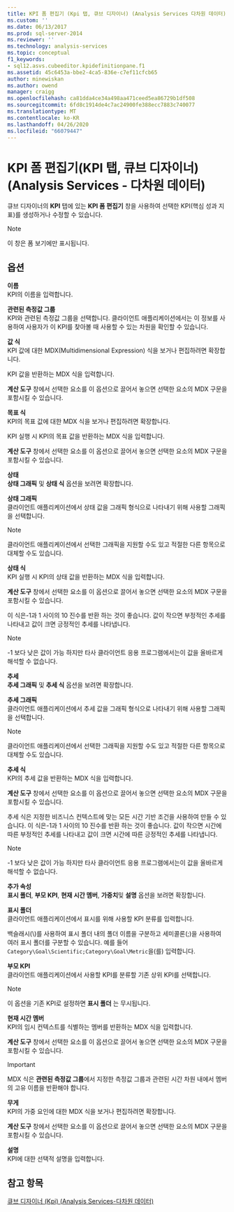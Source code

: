 ```yaml
---
title: KPI 폼 편집기 (Kpi 탭, 큐브 디자이너) (Analysis Services 다차원 데이터) | Microsoft Docs
ms.custom: ''
ms.date: 06/13/2017
ms.prod: sql-server-2014
ms.reviewer: ''
ms.technology: analysis-services
ms.topic: conceptual
f1_keywords:
- sql12.asvs.cubeeditor.kpidefinitionpane.f1
ms.assetid: 45c6453a-bbe2-4ca5-836e-c7ef11cfcb65
author: minewiskan
ms.author: owend
manager: craigg
ms.openlocfilehash: ca81dda4ce34a498aa471ceed5ea86729b1df508
ms.sourcegitcommit: 6fd8c1914de4c7ac24900fe388ecc7883c740077
ms.translationtype: MT
ms.contentlocale: ko-KR
ms.lasthandoff: 04/26/2020
ms.locfileid: "66079447"
---
```

# <a name="kpi-form-editor-kpis-tab-cube-designer-analysis-services---multidimensional-data"></a>KPI 폼 편집기(KPI 탭, 큐브 디자이너)(Analysis Services - 다차원 데이터)
  큐브 디자이너의 **KPI** 탭에 있는 **KPI 폼 편집기** 창을 사용하여 선택한 KPI(핵심 성과 지표)를 생성하거나 수정할 수 있습니다.  
  
> [!NOTE]  
>  이 창은 폼 보기에만 표시됩니다.  
  
## <a name="options"></a>옵션  
 **이름**  
 KPI의 이름을 입력합니다.  
  
 **관련된 측정값 그룹**  
 KPI와 관련된 측정값 그룹을 선택합니다. 클라이언트 애플리케이션에서는 이 정보를 사용하여 사용자가 이 KPI를 찾아볼 때 사용할 수 있는 차원을 확인할 수 있습니다.  
  
 **값 식**  
 KPI 값에 대한 MDX(Multidimensional Expression) 식을 보거나 편집하려면 확장합니다.  
  
 KPI 값을 반환하는 MDX 식을 입력합니다.  
  
 **계산 도구** 창에서 선택한 요소를 이 옵션으로 끌어서 놓으면 선택한 요소의 MDX 구문을 포함시킬 수 있습니다.  
  
 **목표 식**  
 KPI의 목표 값에 대한 MDX 식을 보거나 편집하려면 확장합니다.  
  
 KPI 실행 시 KPI의 목표 값을 반환하는 MDX 식을 입력합니다.  
  
 **계산 도구** 창에서 선택한 요소를 이 옵션으로 끌어서 놓으면 선택한 요소의 MDX 구문을 포함시킬 수 있습니다.  
  
 **상태**  
 **상태 그래픽** 및 **상태 식** 옵션을 보려면 확장합니다.  
  
 **상태 그래픽**  
 클라이언트 애플리케이션에서 상태 값을 그래픽 형식으로 나타내기 위해 사용할 그래픽을 선택합니다.  
  
> [!NOTE]  
>  클라이언트 애플리케이션에서 선택한 그래픽을 지원할 수도 있고 적절한 다른 항목으로 대체할 수도 있습니다.  
  
 **상태 식**  
 KPI 실행 시 KPI의 상태 값을 반환하는 MDX 식을 입력합니다.  
  
 **계산 도구** 창에서 선택한 요소를 이 옵션으로 끌어서 놓으면 선택한 요소의 MDX 구문을 포함시킬 수 있습니다.  
  
 이 식은-1과 1 사이의 10 진수를 반환 하는 것이 좋습니다. 값이 작으면 부정적인 추세를 나타내고 값이 크면 긍정적인 추세를 나타냅니다.  
  
> [!NOTE]  
>  -1 보다 낮은 값이 가능 하지만 타사 클라이언트 응용 프로그램에서는이 값을 올바르게 해석할 수 없습니다.  
  
 **추세**  
 **추세 그래픽** 및 **추세 식** 옵션을 보려면 확장합니다.  
  
 **추세 그래픽**  
 클라이언트 애플리케이션에서 추세 값을 그래픽 형식으로 나타내기 위해 사용할 그래픽을 선택합니다.  
  
> [!NOTE]  
>  클라이언트 애플리케이션에서 선택한 그래픽을 지원할 수도 있고 적절한 다른 항목으로 대체할 수도 있습니다.  
  
 **추세 식**  
 KPI의 추세 값을 반환하는 MDX 식을 입력합니다.  
  
 **계산 도구** 창에서 선택한 요소를 이 옵션으로 끌어서 놓으면 선택한 요소의 MDX 구문을 포함시킬 수 있습니다.  
  
 추세 식은 지정한 비즈니스 컨텍스트에 맞는 모든 시간 기반 조건을 사용하여 만들 수 있습니다. 이 식은-1과 1 사이의 10 진수를 반환 하는 것이 좋습니다. 값이 작으면 시간에 따른 부정적인 추세를 나타내고 값이 크면 시간에 따른 긍정적인 추세를 나타냅니다.  
  
> [!NOTE]  
>  -1 보다 낮은 값이 가능 하지만 타사 클라이언트 응용 프로그램에서는이 값을 올바르게 해석할 수 없습니다.  
  
 **추가 속성**  
 **표시 폴더**, **부모 KPI**, **현재 시간 멤버**, **가중치**및 **설명** 옵션을 보려면 확장합니다.  
  
 **표시 폴더**  
 클라이언트 애플리케이션에서 표시를 위해 사용할 KPI 분류를 입력합니다.  
  
 백슬래시(\\)를 사용하여 표시 폴더 내의 폴더 이름을 구분하고 세미콜론(;)을 사용하여 여러 표시 폴더를 구분할 수 있습니다. 예를 들어 `Category\Goal\Scientific;Category\Goal\Metric`을(를) 입력합니다.  
  
 **부모 KPI**  
 클라이언트 애플리케이션에서 사용할 KPI를 분류할 기존 상위 KPI를 선택합니다.  
  
> [!NOTE]  
>  이 옵션을 기존 KPI로 설정하면 **표시 폴더** 는 무시됩니다.  
  
 **현재 시간 멤버**  
 KPI의 임시 컨텍스트를 식별하는 멤버를 반환하는 MDX 식을 입력합니다.  
  
 **계산 도구** 창에서 선택한 요소를 이 옵션으로 끌어서 놓으면 선택한 요소의 MDX 구문을 포함시킬 수 있습니다.  
  
> [!IMPORTANT]  
>  MDX 식은 **관련된 측정값 그룹**에서 지정한 측정값 그룹과 관련된 시간 차원 내에서 멤버의 고유 이름을 반환해야 합니다.  
  
 **무게**  
 KPI의 가중 요인에 대한 MDX 식을 보거나 편집하려면 확장합니다.  
  
 **계산 도구** 창에서 선택한 요소를 이 옵션으로 끌어서 놓으면 선택한 요소의 MDX 구문을 포함시킬 수 있습니다.  
  
 **설명**  
 KPI에 대한 선택적 설명을 입력합니다.  
  
## <a name="see-also"></a>참고 항목  
 [큐브 디자이너 &#40;Kpi&#41; &#40;Analysis Services-다차원 데이터&#41;](kpis-cube-designer-analysis-services-multidimensional-data.md)  
  
  

